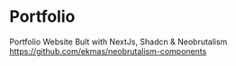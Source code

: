 # Portfolio 

Portfolio Website Bult with NextJs, Shadcn & Neobrutalism https://github.com/ekmas/neobrutalism-components
